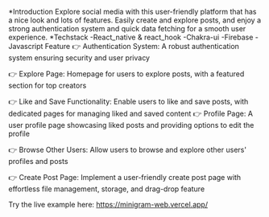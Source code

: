*Introduction
Explore social media with this user-friendly platform that has a nice look and lots of features. Easily create and explore posts, and enjoy a strong authentication system and quick data fetching for a smooth user experience.
*Techstack
-React_native & react_hook
-Chakra-ui
-Firebase
-Javascript
Feature
👉 Authentication System: A robust authentication system ensuring security and user privacy

👉 Explore Page: Homepage for users to explore posts, with a featured section for top creators

👉 Like and Save Functionality: Enable users to like and save posts, with dedicated pages for managing liked and saved content
👉 Profile Page: A user profile page showcasing liked posts and providing options to edit the profile

👉 Browse Other Users: Allow users to browse and explore other users' profiles and posts

👉 Create Post Page: Implement a user-friendly create post page with effortless file management, storage, and drag-drop feature

Try the live example here: https://minigram-web.vercel.app/
